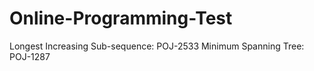 # Online-Programming-Test

Longest Increasing Sub-sequence: POJ-2533
Minimum Spanning Tree: POJ-1287
